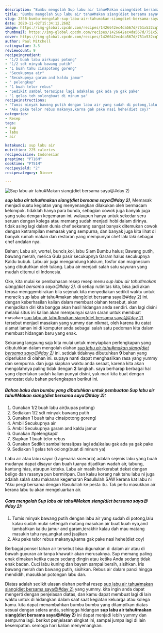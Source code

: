 ```yaml
---
description: "Bumbu mengolah Sup labu air tahu#Makan siang(diet bersama saya😉#day 2), Enak Banget"
title: "Bumbu mengolah Sup labu air tahu#Makan siang(diet bersama saya😉#day 2), Enak Banget"
slug: 2358-bumbu-mengolah-sup-labu-air-tahumakan-siangdiet-bersama-sayaday-2-enak-banget
date: 2020-11-02T15:34:12.268Z
image: https://img-global.cpcdn.com/recipes/1426642ec4da567d/751x532cq70/sup-labu-air-tahumakan-siangdiet-bersama-saya😉day-2-foto-resep-utama.jpg
thumbnail: https://img-global.cpcdn.com/recipes/1426642ec4da567d/751x532cq70/sup-labu-air-tahumakan-siangdiet-bersama-saya😉day-2-foto-resep-utama.jpg
cover: https://img-global.cpcdn.com/recipes/1426642ec4da567d/751x532cq70/sup-labu-air-tahumakan-siangdiet-bersama-saya😉day-2-foto-resep-utama.jpg
author: Paul Mitchell
ratingvalue: 3.5
reviewcount: 9
recipeingredient:
- "1/2 buah labu airkupas potong"
- "1/2 sdt minyak bawang putih"
- "1 buah tahu cinapotong goreng"
- "Secukupnya air"
- "Secukupnya garam and kaldu jamur"
- " pelengkap"
- "1 buah telor rebus"
- "Sedikit sambal terasipas lagi adakalau gak ada ya gak pake"
- "1 gelas teh oolongbuat di minum ya"
recipeinstructions:
- "Tumis minyak bawang putih dengan labu air yang sudah di potong,lalu kalau sudah mulai setengah matang masukan air buat kuah nya,and tambahkan kaldu jamur and garam,terakhir kalau dah mau matang masukin tahu nya,angkat and jsajikan"
- "Aku pake telor rebus makanya,karna gak pake nasi hehe(diet coy)"
categories:
- Resep
tags:
- sup
- labu
- air

katakunci: sup labu air 
nutrition: 225 calories
recipecuisine: Indonesian
preptime: "PT16M"
cooktime: "PT51M"
recipeyield: "2"
recipecategory: Dinner

---
```



![Sup labu air tahu#Makan siang(diet bersama saya😉#day 2)](https://img-global.cpcdn.com/recipes/1426642ec4da567d/751x532cq70/sup-labu-air-tahumakan-siangdiet-bersama-saya😉day-2-foto-resep-utama.jpg)

<b><i>sup labu air tahu#makan siang(diet bersama saya😉#day 2)</i></b>, Memasak menjadi suatu kegiatan yang menyenangkan dilakukan oleh bermacam kelompok. tidaklah hanya para bunda, sebagian cowok juga banyak juga yang suka dengan kegemaran ini. walaupun hanya untuk sekedar seru seruan dengan kolega atau memang sudah menjadi hobi dalam dirinya. tidak asing lagi dalam dunia chef sekarang sangat banyak ditemukan cowok dengan ketrampilan memasak yang sempurna, dan banyak juga kita lihat di banyak rumah makan dan restoran yang mempunyai chef laki laki sebagai chef andalan nya.

Bahan; Labu air, wortel, buncis,kol, labu Siam Bumbu halus; Bawang putih, bawang merah, merica Gula pasir secukupnya Garam halus secukupnya Kaldu bubuk. Labu air juga mengandung kalsium, fosfor dan magnesium yang dibutuhkan oleh tulang. Labu air menjadi salah satu sayuran yang mudah ditemui di Indonesia.

Oke, kita mulai ke pembahasan resep resep menu <i>sup labu air tahu#makan siang(diet bersama saya😉#day 2)</i>. di setiap rutinitas kita, bisa jadi akan terasa menggembirakan bila sejenak kita menyediakan sedikit waktu untuk meracik sup labu air tahu#makan siang(diet bersama saya😉#day 2) ini. dengan keberhasilan kalian dalam membuat olahan tersebut, akan menjadikan diri kita bangga akan hasil hidangan anda sendiri. dan lagi disini melalui situs ini kalian akan mempunyai saran saran untuk membuat masakan <u>sup labu air tahu#makan siang(diet bersama saya😉#day 2)</u> tersebut menjadi masakan yang yummy dan nikmat, oleh karena itu catat alamat laman ini di komputer anda sebagai salah satu pedoman kita dalam membuat hidangan baru yang enak.


Sekarang langsung saja kita mulai untuk menyiapkan perlengkapan yang dibutuhkan dalam mengolah olahan <u><i>sup labu air tahu#makan siang(diet bersama saya😉#day 2)</i></u> ini. setidak tidaknya dibutuhkan <b>9</b> bahan yang diperlukan di olahan ini. supaya nanti dapat menghasilkan rasa yang yummy dan sempurna. dan juga siapkan waktu anda sesaat, karena kita akan mengolahnya paling tidak dengan <b>2</b> langkah. saya berharap berbagai hal yang diperlukan sudah kalian punyai disini, yuk mari kita buat dengan mencatat dulu bahan perlengkapan berikut ini.

<!--inarticleads1-->

##### Bahan baku dan bumbu yang dibutuhkan untuk pembuatan Sup labu air tahu#Makan siang(diet bersama saya😉#day 2):

1. Gunakan 1/2 buah labu air(kupas potong)
1. Sediakan 1/2 sdt minyak bawang putih
1. Gunakan 1 buah tahu cina(potong goreng)
1. Ambil Secukupnya air
1. Ambil Secukupnya garam and kaldu jamur
1. Gunakan  #pelengkap#
1. Siapkan 1 buah telor rebus
1. Gunakan Sedikit sambal terasi(pas lagi ada)kalau gak ada ya gak pake
1. Sediakan 1 gelas teh oolong(buat di minum ya)


Labu air atau labu sayur (Lagenaria siceraria) adalah sejenis labu yang buah mudanya dapat disayur dan buah tuanya dijadikan wadah air, tabung, kantung hias, ataupun koteka. Labu air masih berkerabat dekat dengan beligo dan rasanya pun bermiripan. Dan kalau korang nak tahu labu ni juga adalah salah satu makanan kegemaran Rasullulah SAW kerana kat labu ni &#34;Aku pergi bersama dengan Rasulullah ke pesta itu. Tak perlu masukkan air kerana labu tu akan mengeluarkan air. 

<!--inarticleads2-->

##### Cara mengolah Sup labu air tahu#Makan siang(diet bersama saya😉#day 2):

1. Tumis minyak bawang putih dengan labu air yang sudah di potong,lalu kalau sudah mulai setengah matang masukan air buat kuah nya,and tambahkan kaldu jamur and garam,terakhir kalau dah mau matang masukin tahu nya,angkat and jsajikan
1. Aku pake telor rebus makanya,karna gak pake nasi hehe(diet coy)


Berbagai ponsel tahan air tersebut bisa digunakan di dalam air atau di bawah guyuran air tanpa khawatir akan merusaknya. Sup memang paling enak dimakan ketika cuaca sedang dingin atau ketika Anda sedang tidak enak badan. Cuci labu kuning dan bayam sampai bersih, sisihkan. Iris bawang merah dan bawang putih, sisihkan. Rebus air dalam panci hingga mendidih, masukkan potongan labu dan. 

Diatas adalah sedikit ulasan olahan perihal resep <u>sup labu air tahu#makan siang(diet bersama saya😉#day 2)</u> yang yummy. kita ingin anda dapat mengerti dengan penjelasan diatas, dan kamu dapat membuat lagi di lain waktu untuk di hidangkan dalam saat saat kegiatan keluarga atau kolega kamu. kita dapat menambahkan bumbu bumbu yang ditampilkan diatas sesuai dengan selera anda, sehingga hidangan <b>sup labu air tahu#makan siang(diet bersama saya😉#day 2)</b> ini dapat menjadi lebih yummy dan sempurna lagi. berikut penjelasan singkat ini, sampai jumpa lagi di lain kesempatan. semoga hari kalian menyenangkan.
